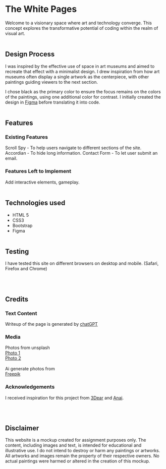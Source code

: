 # The White Pages
Welcome to a visionary space where art and technology converge. This concept explores the transformative potential of coding within the realm of visual art.
<br/><br/>

## Design Process
I was inspired by the effective use of space in art museums and aimed to recreate that effect with a minimalist design. I drew inspiration from how art museums often display a single artwork as the centerpiece, with other paintings guiding viewers to the next section. 

I chose black as the primary color to ensure the focus remains on the colors of the paintings, using one additional color for contrast. I initially created the design in [Figma](https://www.figma.com/proto/hEFzUug7bx6ODKx8qU0Y6S/Portfoilo?node-id=5-2&t=uAGAgzxvSODTRBLf-1) before translating it into code.
<br/><br/>

## Features

### Existing Features
Scroll Spy -  To help users navigate to different sections of the site.
Accordian - To hide long information.
Contact Form - To let user submit an email. 

### Features Left to Implement
Add interactive elements, gameplay.
<br/><br/>

## Technologies used
- HTML 5
- CSS3
- Bootstrap
- Figma
<br/><br/>

## Testing
I have tested this site on different browsers on desktop and mobile. (Safari, Firefox and Chrome)

<br/><br/>

## Credits

### Text Content
Writeup of the page is generated by [chatGPT](https://chat.openai.com/)

### Media
Photos from unsplash<br/>
[Photo 1](https://unsplash.com/photos/woman-wearing-white-headdress-while-holding-blue-bowl-painting-Kv1hYl9LlxU)<br/>
[Photo 2](https://unsplash.com/photos/woman-in-blue-bikini-bottom-lying-on-blue-textile-jaWqPEPemvU)<br/><br/>
Ai generate photos from <br/>[Freepik](https://www.freepik.com/)

### Acknowledgements
I received inspiration for this project from [3Dear](https://www.3dear.se/) and [Anai](https://anaiwood.com/en).

<br/><br/>

## Disclaimer
This website is a mockup created for assignment purposes only. The content, including images and text, is intended for educational and illustrative use. I do not intend to destroy or harm any paintings or artworks. All artworks and images remain the property of their respective owners. No actual paintings were harmed or altered in the creation of this mockup.
